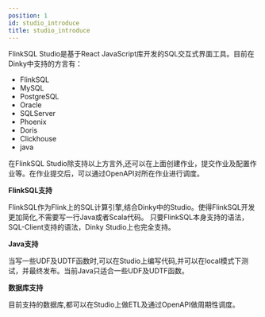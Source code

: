 ```yaml
---
position: 1
id: studio_introduce
title: studio_introduce
---
```






FlinkSQL Studio是基于React JavaScript库开发的SQL交互式界面工具。目前在Dinky中支持的方言有：
 - FlinkSQL
 - MySQL
 - PostgreSQL
 - Oracle
 - SQLServer
 - Phoenix
 - Doris
 - Clickhouse
 - java 

在FlinkSQL Studio除支持以上方言外,还可以在上面创建作业，提交作业及配置作业等。在作业提交后，可以通过OpenAPI对所在作业进行调度。
 
**FlinkSQL支持**

 FlinkSQL作为Flink上的SQL计算引擎,结合Dinky中的Studio。使得FlinkSQL开发更加简化,不需要写一行Java或者Scala代码。
 只要FlinkSQL本身支持的语法，SQL-Client支持的语法，Dinky Studio上也完全支持。

**Java支持**

当写一些UDF及UDTF函数时,可以在Studio上编写代码,并可以在local模式下测试，并最终发布。当前Java只适合一些UDF及UDTF函数。

**数据库支持**

目前支持的数据库,都可以在Studio上做ETL及通过OpenAPI做周期性调度。

 
 
 
 